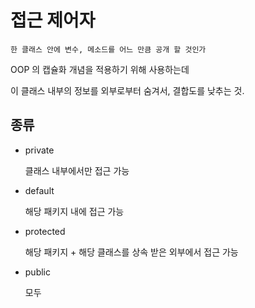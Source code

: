 # 접근 제어자

    한 클래스 안에 변수, 메소드를 어느 만큼 공개 할 것인가

OOP 의 캡슐화 개념을 적용하기 위해 사용하는데

이 클래스 내부의 정보를 외부로부터 숨겨서, 결합도를 낮추는 것.

## 종류

- private

  클래스 내부에서만 접근 가능

- default

  해당 패키지 내에 접근 가능

- protected

  해당 패키지 + 해당 클래스를 상속 받은 외부에서 접근 가능

- public

  모두
